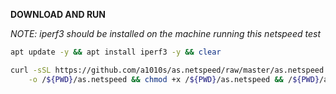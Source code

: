 **DOWNLOAD AND RUN**

_NOTE: iperf3 should be installed on the machine running this netspeed test_

```bash
apt update -y && apt install iperf3 -y && clear
```

```bash 
curl -sSL https://github.com/a1010s/as.netspeed/raw/master/as.netspeed \
    -o /${PWD}/as.netspeed && chmod +x /${PWD}/as.netspeed && /${PWD}/as.netspeed
```
